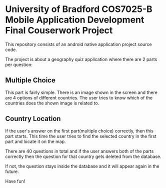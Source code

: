 # University of Bradford COS7025-B Mobile Application Development Final Couserwork Project

This repository consists of an android native application project source code.

The project is about a geography quiz application where there are 2 parts per question:

## Multiple Choice

This part is fairly simple. There is an image shown in the screen and there are 4 options of different countries. The user tries to know which of the countries does the shown image is related to.

## Country Location

If the user's answer on the first part(multiple choice) correctly, then this part starts. This time the user tries to find the selected country in the first part and locate it on the map.

There are 40 questions in total and if the user answers both of the parts correctly then the question for that country gets deleted from the database.

If not, the question stays inside the database and it will appear again in the future.

Have fun!
